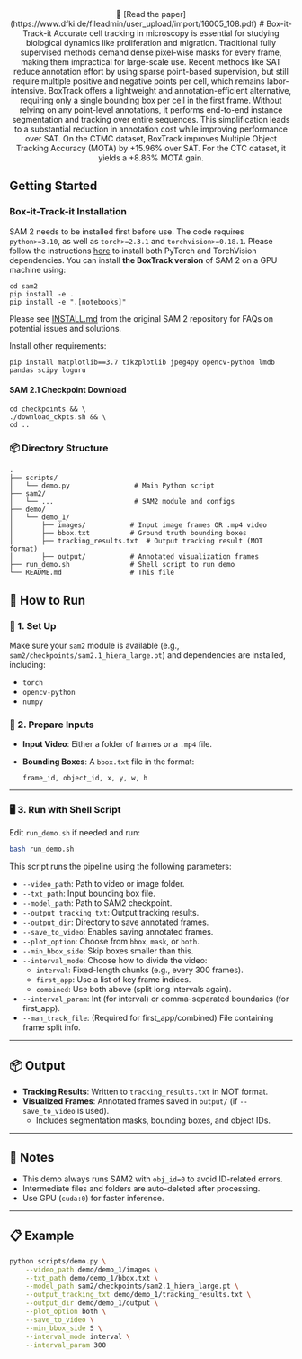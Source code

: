<div align="center">
📄 [Read the paper](https://www.dfki.de/fileadmin/user_upload/import/16005_108.pdf)
# Box-it-Track-it
Accurate cell tracking in microscopy is essential for studying biological dynamics like proliferation and migration. Traditional fully supervised methods demand dense pixel-wise masks for every frame, making them impractical for large-scale use. Recent methods like SAT reduce annotation effort by using sparse point-based supervision, but still require multiple positive and negative points per cell, which remains labor-intensive. BoxTrack offers a lightweight and annotation-efficient alternative, requiring only a single bounding box per cell in the first frame. Without relying on any point-level annotations, it performs end-to-end instance segmentation and tracking over entire sequences. This simplification leads to a substantial reduction in annotation cost while improving performance over SAT. On the CTMC dataset, BoxTrack improves Multiple Object Tracking Accuracy (MOTA) by +15.96% over SAT. For the CTC dataset, it yields a +8.86% MOTA gain.

</div>

## Getting Started

### Box-it-Track-it Installation 

SAM 2 needs to be installed first before use. The code requires `python>=3.10`, as well as `torch>=2.3.1` and `torchvision>=0.18.1`. Please follow the instructions [here](https://github.com/facebookresearch/sam2?tab=readme-ov-file) to install both PyTorch and TorchVision dependencies. You can install **the BoxTrack version** of SAM 2 on a GPU machine using:
```
cd sam2
pip install -e .
pip install -e ".[notebooks]"
```

Please see [INSTALL.md](https://github.com/facebookresearch/sam2/blob/main/INSTALL.md) from the original SAM 2 repository for FAQs on potential issues and solutions.

Install other requirements:
```
pip install matplotlib==3.7 tikzplotlib jpeg4py opencv-python lmdb pandas scipy loguru
```

#### SAM 2.1 Checkpoint Download

```
cd checkpoints && \
./download_ckpts.sh && \
cd ..
```

### 📦 Directory Structure

```
.
├── scripts/
│   └── demo.py                # Main Python script
├── sam2/
│   └── ...                    # SAM2 module and configs
├── demo/
│   └── demo_1/
│       ├── images/           # Input image frames OR .mp4 video
│       ├── bbox.txt          # Ground truth bounding boxes
│       ├── tracking_results.txt  # Output tracking result (MOT format)
│       ├── output/           # Annotated visualization frames
├── run_demo.sh               # Shell script to run demo
└── README.md                 # This file
```

## 🚀 How to Run

### 🔧 1. Set Up

Make sure your `sam2` module is available (e.g., `sam2/checkpoints/sam2.1_hiera_large.pt`) and dependencies are installed, including:
- `torch`
- `opencv-python`
- `numpy`

### 📄 2. Prepare Inputs

- **Input Video**: Either a folder of frames or a `.mp4` file.
- **Bounding Boxes**: A `bbox.txt` file in the format:

  ```
  frame_id, object_id, x, y, w, h
  ```

---

### 🖥 3. Run with Shell Script

Edit `run_demo.sh` if needed and run:

```bash
bash run_demo.sh
```

This script runs the pipeline using the following parameters:

- `--video_path`: Path to video or image folder.
- `--txt_path`: Input bounding box file.
- `--model_path`: Path to SAM2 checkpoint.
- `--output_tracking_txt`: Output tracking results.
- `--output_dir`: Directory to save annotated frames.
- `--save_to_video`: Enables saving annotated frames.
- `--plot_option`: Choose from `bbox`, `mask`, or `both`.
- `--min_bbox_side`: Skip boxes smaller than this.
- `--interval_mode`: Choose how to divide the video:
  - `interval`: Fixed-length chunks (e.g., every 300 frames).
  - `first_app`: Use a list of key frame indices.
  - `combined`: Use both above (split long intervals again).
- `--interval_param`: Int (for interval) or comma-separated boundaries (for first_app).
- `--man_track_file`: (Required for first_app/combined) File containing frame split info.

---
## 📦 Output

- **Tracking Results**: Written to `tracking_results.txt` in MOT format.
- **Visualized Frames**: Annotated frames saved in `output/` (if `--save_to_video` is used).
  - Includes segmentation masks, bounding boxes, and object IDs.

---

## 📝 Notes

- This demo always runs SAM2 with `obj_id=0` to avoid ID-related errors.
- Intermediate files and folders are auto-deleted after processing.
- Use GPU (`cuda:0`) for faster inference.

---

## 📋 Example

```bash
python scripts/demo.py \
    --video_path demo/demo_1/images \
    --txt_path demo/demo_1/bbox.txt \
    --model_path sam2/checkpoints/sam2.1_hiera_large.pt \
    --output_tracking_txt demo/demo_1/tracking_results.txt \
    --output_dir demo/demo_1/output \
    --plot_option both \
    --save_to_video \
    --min_bbox_side 5 \
    --interval_mode interval \
    --interval_param 300
```
